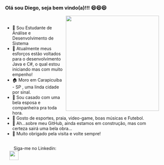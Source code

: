    ### Olá sou Diego, seja bem vindo(a)!!!  😄😄😄 

<img align="right" width="305" height="312" src="https://i.pinimg.com/originals/7f/ed/c8/7fedc82bbef8d24892073c0bc6434e8d.gif">
<br>


-  🏢 Sou Estudante de Análise e Desenvolvimento de Sistema 
-  💪 Atualmente meus esforços estão voltados para o desenvolvimento Java e C#, o qual estou iniciando mas com muito empenho! 
-  🏠 Moro em Carapicuiba - SP , uma linda cidade por sinal.
-  💏 Sou casado com uma bela esposa e companheira pra toda hora.
-  🤔 Gosto de esportes, praia, video-game, boas músicas e Futebol. 
-  🚧 Ah...sobre meu GitHub, ainda estamos em construção, mas com certeza sairá uma bela obra...
-  👋 Muito obrigado pela visita e volte sempre!
<br>
  Siga-me no Linkedin: <br>
 <a href="https://www.linkedin.com/in/diego-almeida-silva-almeida-945724127"><img width="30" height="30" src="https://cdn.worldvectorlogo.com/logos/linkedin-icon-2.svg"></a>
